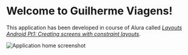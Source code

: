 # Welcome to Guilherme Viagens!

This application has been developed in course of Alura called *[Layouts Android Pt1: Creating screens with constraint layouts](https://cursos.alura.com.br/certificate/1421113a-08a7-4646-b11e-8dda8e7d58f9)*.

![Application home screenshot](https://lh3.googleusercontent.com/pw/ACtC-3d71KcyxE9qn4ML_gh0UU1yleCwMIgNbB7D7_p_TUr1ywNZsYKkAz6G5a6qY-rhgtE3qR1mA2XZoX2oANfoF6hED-3T3dhP8fczjtG32CK-2vdjSdUPBeBLbegfUgbDub5J7wBcc0tmaryp-Hkf7CLvYw=w422-h937-no?authuser=0)
